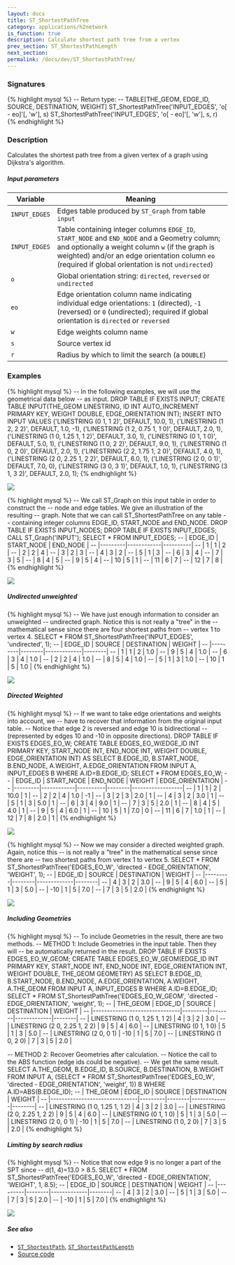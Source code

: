 ```yaml
---
layout: docs
title: ST_ShortestPathTree
category: applications/h2network
is_function: true
description: Calculate shortest path tree from a vertex
prev_section: ST_ShortestPathLength
next_section:
permalink: /docs/dev/ST_ShortestPathTree/
---
```


### Signatures

{% highlight mysql %}
-- Return type:
--     TABLE[THE_GEOM, EDGE_ID, SOURCE, DESTINATION, WEIGHT]
ST_ShortestPathTree('INPUT_EDGES', 'o[ - eo]'[, 'w'], s)
ST_ShortestPathTree('INPUT_EDGES', 'o[ - eo]'[, 'w'], s, r)
{% endhighlight %}

### Description

Calculates the shortest path tree from a given vertex of a
graph using Dijkstra's algorithm.

##### Input parameters

| Variable      | Meaning                                                                                                                                                                                                                                                  |
|---------------|----------------------------------------------------------------------------------------------------------------------------------------------------------------------------------------------------------------------------------------------------------|
| `INPUT_EDGES` | Edges table produced by `ST_Graph` from table `input`                                                                                                                                                                                                    |
| `INPUT_EDGES` | Table containing integer columns `EDGE_ID`, `START_NODE` and `END_NODE` and a Geometry column; and optionally a weight column `w` (if the graph is weighted) and/or an edge orientation column `eo` (required if global orientation is not `undirected`) |
| `o`           | Global orientation string: `directed`, `reversed` or `undirected`                                                                                                                                                                                        |
| `eo`          | Edge orientation column name indicating individual edge orientations: `1` (directed), `-1` (reversed) or `0` (undirected); required if global orientation is `directed` or `reversed`                                                                    |
| `w`           | Edge weights column name                                                                                                                                                                                                                                 |
| `s`           | Source vertex id                                                                                                                                                                                                                                         |
| `r`           | Radius by which to limit the search (a `DOUBLE`)                                                                                                                                                                                                         |

### Examples

{% highlight mysql %}
-- In the following examples, we will use the geometrical data below
-- as input.
DROP TABLE IF EXISTS INPUT;
CREATE TABLE INPUT(THE_GEOM LINESTRING,
                   ID INT AUTO_INCREMENT PRIMARY KEY,
                   WEIGHT DOUBLE,
                   EDGE_ORIENTATION INT);
INSERT INTO INPUT VALUES
    ('LINESTRING (0 1, 1 2)', DEFAULT, 10.0, 1),
    ('LINESTRING (1 2, 2 2)', DEFAULT, 1.0, -1),
    ('LINESTRING (1 2, 0.75 1, 1 0)', DEFAULT, 2.0,  1),
    ('LINESTRING (1 0, 1.25 1, 1 2)', DEFAULT, 3.0,  1),
    ('LINESTRING (0 1, 1 0)', DEFAULT, 5.0,  1),
    ('LINESTRING (1 0, 2 2)', DEFAULT, 9.0,  1),
    ('LINESTRING (1 0, 2 0)', DEFAULT, 2.0,  1),
    ('LINESTRING (2 2, 1.75 1, 2 0)', DEFAULT, 4.0,  1),
    ('LINESTRING (2 0, 2.25 1, 2 2)', DEFAULT, 6.0,  1),
    ('LINESTRING (2 0, 0 1)', DEFAULT, 7.0,  0),
    ('LINESTRING (3 0, 3 1)', DEFAULT, 1.0, 1),
    ('LINESTRING (3 1, 3 2)', DEFAULT, 2.0, 1);
{% endhighlight %}

<img class="displayed" src="../linestrings.svg">

{% highlight mysql %}
-- We call ST_Graph on this input table in order to construct the
-- node and edge tables. We give an illustration of the resulting
-- graph. Note that we can call ST_ShortestPathTree on any table
-- containing integer columns EDGE_ID, START_NODE and END_NODE.
DROP TABLE IF EXISTS INPUT_NODES;
DROP TABLE IF EXISTS INPUT_EDGES;
CALL ST_Graph('INPUT');
SELECT * FROM INPUT_EDGES;
-- | EDGE_ID | START_NODE | END_NODE |
-- |---------|------------|----------|
-- |       1 |          1 |        2 |
-- |       2 |          2 |        4 |
-- |       3 |          2 |        3 |
-- |       4 |          3 |        2 |
-- |       5 |          1 |        3 |
-- |       6 |          3 |        4 |
-- |       7 |          3 |        5 |
-- |       8 |          4 |        5 |
-- |       9 |          5 |        4 |
-- |      10 |          5 |        1 |
-- |      11 |          6 |        7 |
-- |      12 |          7 |        8 |
{% endhighlight %}

<img class="displayed" src="../u.svg">

##### Undirected unweighted

{% highlight mysql %}
-- We have just enough information to consider an unweighted
-- undirected graph. Notice this is not really a "tree" in the
-- mathematical sense since there are four shortest paths from
-- vertex 1 to vertex 4.
SELECT * FROM ST_ShortestPathTree('INPUT_EDGES',
        'undirected', 1);
-- | EDGE_ID | SOURCE | DESTINATION | WEIGHT |
-- |---------|--------|-------------|--------|
-- |       1 |      1 |           2 |    1.0 |
-- |       9 |      5 |           4 |    1.0 |
-- |       6 |      3 |           4 |    1.0 |
-- |       2 |      2 |           4 |    1.0 |
-- |       8 |      5 |           4 |    1.0 |
-- |       5 |      1 |           3 |    1.0 |
-- |      10 |      1 |           5 |    1.0 |
{% endhighlight %}

<img class="displayed" src="../u-spt-1.svg">

##### Directed Weighted

{% highlight mysql %}
-- If we want to take edge orientations and weights into account, we
-- have to recover that information from the original input table.
-- Notice that edge 2 is reversed and edge 10 is bidirectional
-- (represented by edges 10 and -10 in opposite directions).
DROP TABLE IF EXISTS EDGES_EO_W;
CREATE TABLE EDGES_EO_W(EDGE_ID INT PRIMARY KEY,
                        START_NODE INT,
                        END_NODE INT,
                        WEIGHT DOUBLE,
                        EDGE_ORIENTATION INT) AS
    SELECT B.EDGE_ID,
           B.START_NODE,
           B.END_NODE,
           A.WEIGHT,
           A.EDGE_ORIENTATION
    FROM INPUT A, INPUT_EDGES B
    WHERE A.ID=B.EDGE_ID;
SELECT * FROM EDGES_EO_W;
-- | EDGE_ID | START_NODE | END_NODE | WEIGHT | EDGE_ORIENTATION |
-- |---------|------------|----------|--------|------------------|
-- |       1 |          1 |        2 |   10.0 |                1 |
-- |       2 |          2 |        4 |    1.0 |               -1 |
-- |       3 |          2 |        3 |    2.0 |                1 |
-- |       4 |          3 |        2 |    3.0 |                1 |
-- |       5 |          1 |        3 |    5.0 |                1 |
-- |       6 |          3 |        4 |    9.0 |                1 |
-- |       7 |          3 |        5 |    2.0 |                1 |
-- |       8 |          4 |        5 |    4.0 |                1 |
-- |       9 |          5 |        4 |    6.0 |                1 |
-- |      10 |          5 |        1 |    7.0 |                0 |
-- |      11 |          6 |        7 |    1.0 |                1 |
-- |      12 |          7 |        8 |    2.0 |                1 |
{% endhighlight %}

<img class="displayed" src="../wdo.svg">

{% highlight mysql %}
-- Now we may consider a directed weighted graph. Again, notice this
-- is not really a "tree" in the mathematical sense since there are
-- two shortest paths from vertex 1 to vertex 5.
SELECT * FROM ST_ShortestPathTree('EDGES_EO_W',
        'directed - EDGE_ORIENTATION', 'WEIGHT', 1);
-- | EDGE_ID | SOURCE | DESTINATION | WEIGHT |
-- |---------|--------|-------------|--------|
-- |       4 |      3 |           2 |    3.0 |
-- |       9 |      5 |           4 |    6.0 |
-- |       5 |      1 |           3 |    5.0 |
-- |     -10 |      1 |           5 |    7.0 |
-- |       7 |      3 |           5 |    2.0 |
{% endhighlight %}

<img class="displayed" src="../wdo-spt-1.svg">

##### Including Geometries

{% highlight mysql %}
-- To include Geometries in the result, there are two methods.
-- METHOD 1: Include Geometries in the input table. Then they will
-- be automatically returned in the result.
DROP TABLE IF EXISTS EDGES_EO_W_GEOM;
CREATE TABLE EDGES_EO_W_GEOM(EDGE_ID INT PRIMARY KEY,
                             START_NODE INT,
                             END_NODE INT,
                             EDGE_ORIENTATION INT,
                             WEIGHT DOUBLE,
                             THE_GEOM GEOMETRY) AS
    SELECT B.EDGE_ID,
           B.START_NODE,
           B.END_NODE,
           A.EDGE_ORIENTATION,
           A.WEIGHT,
           A.THE_GEOM
    FROM INPUT A, INPUT_EDGES B
    WHERE A.ID=B.EDGE_ID;
SELECT * FROM ST_ShortestPathTree('EDGES_EO_W_GEOM',
        'directed - EDGE_ORIENTATION', 'weight', 1);
-- | THE_GEOM                      | EDGE_ID | SOURCE | DESTINATION | WEIGHT |
-- |-------------------------------|---------|--------|-------------|--------|
-- | LINESTRING (1 0, 1.25 1, 1 2) |       4 |      3 |           2 |    3.0 |
-- | LINESTRING (2 0, 2.25 1, 2 2) |       9 |      5 |           4 |    6.0 |
-- | LINESTRING (0 1, 1 0)         |       5 |      1 |           3 |    5.0 |
-- | LINESTRING (2 0, 0 1)         |     -10 |      1 |           5 |    7.0 |
-- | LINESTRING (1 0, 2 0)         |       7 |      3 |           5 |    2.0 |

-- METHOD 2: Recover Geometries after calculation.
-- Notice the call to the ABS function (edge ids could be negative).
-- We get the same result.
SELECT A.THE_GEOM,
       B.EDGE_ID,
       B.SOURCE,
       B.DESTINATION,
       B.WEIGHT
FROM INPUT A,
     (SELECT * FROM ST_ShortestPathTree('EDGES_EO_W',
                 'directed - EDGE_ORIENTATION', 'weight', 1)) B
WHERE A.ID=ABS(B.EDGE_ID);
-- | THE_GEOM                      | EDGE_ID | SOURCE | DESTINATION | WEIGHT |
-- |-------------------------------|---------|--------|-------------|--------|
-- | LINESTRING (1 0, 1.25 1, 1 2) |       4 |      3 |           2 |    3.0 |
-- | LINESTRING (2 0, 2.25 1, 2 2) |       9 |      5 |           4 |    6.0 |
-- | LINESTRING (0 1, 1 0)         |       5 |      1 |           3 |    5.0 |
-- | LINESTRING (2 0, 0 1)         |     -10 |      1 |           5 |    7.0 |
-- | LINESTRING (1 0, 2 0)         |       7 |      3 |           5 |    2.0 |
{% endhighlight %}

##### Limiting by search radius

{% highlight mysql %}
-- Notice that now edge 9 is no longer a part of the SPT since
-- d(1, 4)=13.0 > 8.5.
SELECT * FROM ST_ShortestPathTree('EDGES_EO_W',
        'directed - EDGE_ORIENTATION', 'WEIGHT', 1, 8.5);
-- | EDGE_ID | SOURCE | DESTINATION | WEIGHT |
-- |---------|--------|-------------|--------|
-- |       4 |      3 |           2 |    3.0 |
-- |       5 |      1 |           3 |    5.0 |
-- |       7 |      3 |           5 |    2.0 |
-- |     -10 |      1 |           5 |    7.0 |
{% endhighlight %}

<img class="displayed" src="../wdo-spt-1-limit-8.5.svg">

##### See also

* [`ST_ShortestPath`](../ST_ShortestPath),
  [`ST_ShortestPathLength`](../ST_ShortestPathLength)
* <a href="https://github.com/irstv/H2GIS/blob/master/h2network/src/main/java/org/h2gis/network/graph_creator/ST_ShortestPathTree.java" target="_blank">Source code</a>
